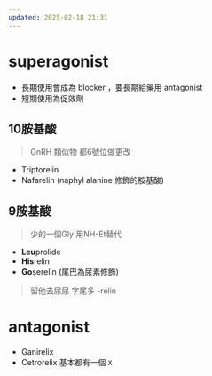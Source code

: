 ```yaml
---
updated: 2025-02-18 21:31
---
```

# superagonist
- 長期使用會成為 blocker ，要長期給藥用 antagonist
- 短期使用為促效劑
## 10胺基酸
> GnRH 類似物 都6號位做更改
- Triptorelin
- Nafarelin (naphyl alanine 修飾的胺基酸)

## 9胺基酸
>少的一個Gly 用NH-Et替代
- **Leu**prolide
- **His**relin
- **Go**serelin (尾巴為尿素修飾)
>  留他去尿尿
> 字尾多 -relin
# antagonist
- Ganirelix
- Cetrorelix
基本都有一個 `X`